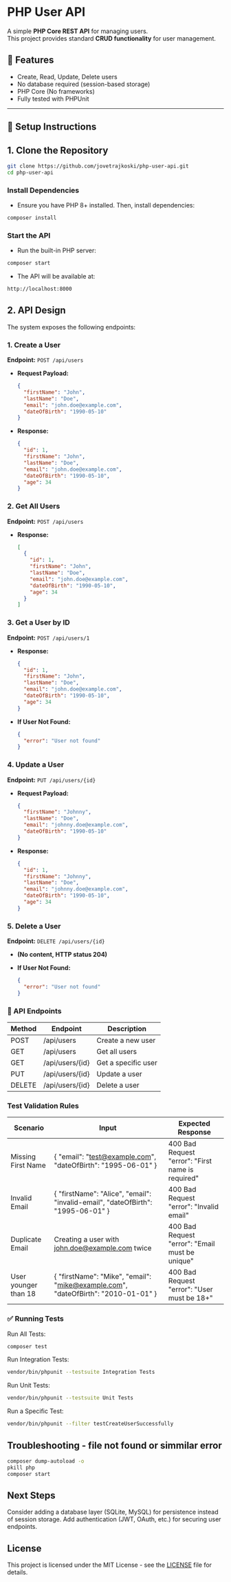 # PHP User API

A simple **PHP Core REST API** for managing users.  
This project provides standard **CRUD functionality** for user management.

## 📌 Features

- Create, Read, Update, Delete users
- No database required (session-based storage)
- PHP Core (No frameworks)
- Fully tested with PHPUnit

---

## 🚀 **Setup Instructions**

## 1. **Clone the Repository**

```sh
git clone https://github.com/jovetrajkoski/php-user-api.git
cd php-user-api
```

### **Install Dependencies**

- Ensure you have PHP 8+ installed. Then, install dependencies:

```bash
composer install
```

### **Start the API**

- Run the built-in PHP server:

```bash
composer start
```

- The API will be available at:

```bash
http://localhost:8000
```

## 2. API Design

The system exposes the following endpoints:

### **1. Create a User**

**Endpoint:** `POST /api/users`

- **Request Payload:**

  ```json
  {
    "firstName": "John",
    "lastName": "Doe",
    "email": "john.doe@example.com",
    "dateOfBirth": "1990-05-10"
  }
  ```

- **Response:**

  ```json
  {
    "id": 1,
    "firstName": "John",
    "lastName": "Doe",
    "email": "john.doe@example.com",
    "dateOfBirth": "1990-05-10",
    "age": 34
  }
  ```

### **2. Get All Users**

**Endpoint:** `POST /api/users`

- **Response:**

  ```json
  [
    {
      "id": 1,
      "firstName": "John",
      "lastName": "Doe",
      "email": "john.doe@example.com",
      "dateOfBirth": "1990-05-10",
      "age": 34
    }
  ]
  ```

### **3. Get a User by ID**

**Endpoint:** `POST /api/users/1`

- **Response:**

  ```json
  {
    "id": 1,
    "firstName": "John",
    "lastName": "Doe",
    "email": "john.doe@example.com",
    "dateOfBirth": "1990-05-10",
    "age": 34
  }
  ```

- **If User Not Found:**

  ```json
  {
    "error": "User not found"
  }
  ```

### **4. Update a User**

**Endpoint:** `PUT /api/users/{id}`

- **Request Payload:**

  ```json
  {
    "firstName": "Johnny",
    "lastName": "Doe",
    "email": "johnny.doe@example.com",
    "dateOfBirth": "1990-05-10"
  }
  ```

- **Response:**

  ```json
  {
    "id": 1,
    "firstName": "Johnny",
    "lastName": "Doe",
    "email": "johnny.doe@example.com",
    "dateOfBirth": "1990-05-10",
    "age": 34
  }
  ```

### **5. Delete a User**

**Endpoint:** `DELETE /api/users/{id}`

- **(No content, HTTP status 204)**

- **If User Not Found:**

  ```json
  {
    "error": "User not found"
  }
  ```

### **📡 API Endpoints**

| Method | Endpoint        | Description         |
| ------ | --------------- | ------------------- |
| POST   | /api/users      | Create a new user   |
| GET    | /api/users      | Get all users       |
| GET    | /api/users/{id} | Get a specific user |
| PUT    | /api/users/{id} | Update a user       |
| DELETE | /api/users/{id} | Delete a user       |

### **Test Validation Rules**

| Scenario             | Input                                                                             | Expected Response                                 |
| -------------------- | --------------------------------------------------------------------------------- | ------------------------------------------------- |
| Missing First Name   | { "email": "test@example.com", "dateOfBirth": "1995-06-01" }                      | 400 Bad Request "error": "First name is required" |
| Invalid Email        | { "firstName": "Alice", "email": "invalid-email", "dateOfBirth": "1995-06-01" }   | 400 Bad Request "error": "Invalid email"          |
| Duplicate Email      | Creating a user with john.doe@example.com twice                                   | 400 Bad Request "error": "Email must be unique"   |
| User younger than 18 | { "firstName": "Mike", "email": "mike@example.com", "dateOfBirth": "2010-01-01" } | 400 Bad Request "error": "User must be 18+"       |

### **✅ Running Tests**

Run All Tests:

```bash
composer test
```

Run Integration Tests:

```bash
vendor/bin/phpunit --testsuite Integration Tests
```

Run Unit Tests:

```bash
vendor/bin/phpunit --testsuite Unit Tests
```

Run a Specific Test:

```bash
vendor/bin/phpunit --filter testCreateUserSuccessfully
```

## Troubleshooting - file not found or simmilar error

```bash
composer dump-autoload -o
pkill php
composer start
```

## Next Steps

Consider adding a database layer (SQLite, MySQL) for persistence instead of session storage.
Add authentication (JWT, OAuth, etc.) for securing user endpoints.

## License

This project is licensed under the MIT License - see the [LICENSE](LICENSE) file for details.
